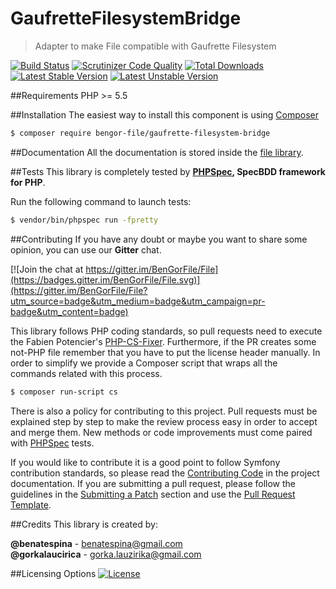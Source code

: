 # GaufretteFilesystemBridge
> Adapter to make File compatible with Gaufrette Filesystem

[![Build Status](https://travis-ci.org/BenGorFile/GaufretteFilesystemBridge.svg?branch=master)](https://travis-ci.org/BenGorFile/GaufretteFilesystemBridge)
[![Scrutinizer Code Quality](https://scrutinizer-ci.com/g/BenGorFile/GaufretteFilesystemBridge/badges/quality-score.png?b=master)](https://scrutinizer-ci.com/g/BenGorFile/GaufretteFilesystemBridge/?branch=master)
[![Total Downloads](https://poser.pugx.org/bengor-file/gaufrette-filesystem-bridge/downloads)](https://packagist.org/packages/bengor-file/gaufrette-filesystem-bridge/)
[![Latest Stable Version](https://poser.pugx.org/bengor-file/gaufrette-filesystem-bridge/v/stable.svg)](https://packagist.org/packages/bengor-file/gaufrette-filesystem-bridge/)
[![Latest Unstable Version](https://poser.pugx.org/bengor-file/gaufrette-filesystem-bridge/v/unstable.svg)](https://packagist.org/packages/bengor-file/gaufrette-filesystem-bridge/)

##Requirements
PHP >= 5.5

##Installation
The easiest way to install this component is using [Composer][6]
```bash
$ composer require bengor-file/gaufrette-filesystem-bridge
```

##Documentation
All the documentation is stored inside the [file library](https://github.com/BenGorFile/File/blob/master/docs/index.md).

##Tests
This library is completely tested by **[PHPSpec][1], SpecBDD framework for PHP**.

Run the following command to launch tests:
```bash
$ vendor/bin/phpspec run -fpretty
```

##Contributing
If you have any doubt or maybe you want to share some opinion, you can use our **Gitter** chat.

[![Join the chat at https://gitter.im/BenGorFile/File](https://badges.gitter.im/BenGorFile/File.svg)](https://gitter.im/BenGorFile/File?utm_source=badge&utm_medium=badge&utm_campaign=pr-badge&utm_content=badge)

This library follows PHP coding standards, so pull requests need to execute the Fabien Potencier's [PHP-CS-Fixer][5].
Furthermore, if the PR creates some not-PHP file remember that you have to put the license header manually. In order
to simplify we provide a Composer script that wraps all the commands related with this process.
```bash
$ composer run-script cs
```

There is also a policy for contributing to this project. Pull requests must be explained step by step to make the
review process easy in order to accept and merge them. New methods or code improvements must come paired with
[PHPSpec][1] tests.

If you would like to contribute it is a good point to follow Symfony contribution standards, so please read the
[Contributing Code][2] in the project documentation. If you are submitting a pull request, please follow the guidelines
in the [Submitting a Patch][3] section and use the [Pull Request Template][4].

##Credits
This library is created by:
>
**@benatespina** - [benatespina@gmail.com](mailto:benatespina@gmail.com)<br>
**@gorkalaucirica** - [gorka.lauzirika@gmail.com](mailto:gorka.lauzirika@gmail.com)

##Licensing Options
[![License](https://poser.pugx.org/bengor-file/gaufrette-filesystem-bridge/license.svg)](https://github.com/BenGorFile/GaufretteFilesystemBridge/blob/master/LICENSE)

[1]: http://www.phpspec.net/
[2]: http://symfony.com/doc/current/contributing/code/index.html
[3]: http://symfony.com/doc/current/contributing/code/patches.html#check-list
[4]: http://symfony.com/doc/current/contributing/code/patches.html#make-a-pull-request
[5]: http://cs.sensiolabs.org/
[6]: http://getcomposer.org
